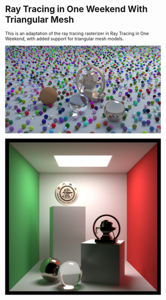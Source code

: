 # Ray Tracing in One Weekend With Triangular Mesh

This is an adaptation of the ray tracing rasterizer in Ray Tracing in One Weekend, with added support for triangular mesh models. 

![](./sphere.png)

![](./cornell.png)
